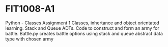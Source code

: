 # FIT1008-A1
Python - Classes 
Assignment 1 
Classes, inhertance and object orientated learning.
Stack and Queue ADTs.
Code to construct and form an army for battle.
Battle.py creates battle options using stack and queue abstract data type with chosen army
